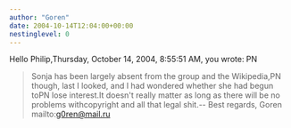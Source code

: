```yaml
---
author: "Goren"
date: 2004-10-14T12:04:00+00:00
nestinglevel: 0
---
```

Hello Philip,Thursday, October 14, 2004, 8:55:51 AM, you wrote:
PN
> Sonja has been largely absent from the group and the Wikipedia,PN
> though, last I looked, and I had wondered whether she had begun toPN
> lose interest.It doesn't really matter as long as there will be no problems withcopyright and all that legal shit.--
Best regards, Goren mailto:[g0ren@mail.ru](mailto://g0ren@mail.ru)